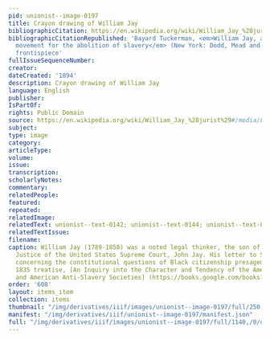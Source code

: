 ```yaml
---
pid: unionist--image-0197
title: Crayon drawing of William Jay
bibliographicCitation: https://en.wikipedia.org/wiki/William_Jay_%28jurist%29#/media/File:William_Jay,_crayon_portrait_by_Martin.png
bibliographicCitationRepublished: 'Bayard Tuckerman, <em>William Jay, and the constitutional
  movement for the abolition of slavery</em> (New York: Dodd, Mead and Company, 1894),
  frontispiece'
fullIssueSequenceNumber: 
creator: 
dateCreated: '1894'
description: Crayon drawing of William Jay
language: English
publisher: 
IsPartOf: 
rights: Public Domain
source: https://en.wikipedia.org/wiki/William_Jay_%28jurist%29#/media/File:William_Jay,_crayon_portrait_by_Martin.png
subject: 
type: image
category: 
articleType: 
volume: 
issue: 
transcription: 
scholarlyNotes: 
commentary: 
relatedPeople: 
featured: 
repeated: 
relatedImage: 
relatedText: unionist--text-0142; unionist--text-0144; unionist--text-0408
relatedTextIssue: 
filename: 
caption: William Jay (1789-1858) was a noted legal thinker, the son of the first Chief
  Justice of the United States Supreme Court, John Jay. His letter to Samuel J. May
  concerning the constitutional questions of Black citizenship presaged his important
  1835 treatise, [An Inquiry into the Character and Tendency of the American Colonization
  and American Anti-Slavery Societies] (https://books.google.com/books?id=f2k3pzgpYxsC)
order: '608'
layout: items_item
collection: items
thumbnail: "/img/derivatives/iiif/images/unionist--image-0197/full/250,/0/default.jpg"
manifest: "/img/derivatives/iiif/unionist--image-0197/manifest.json"
full: "/img/derivatives/iiif/images/unionist--image-0197/full/1140,/0/default.jpg"
---
```

